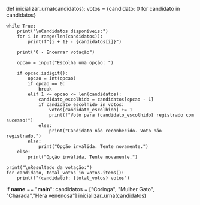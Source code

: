 def inicializar_urna(candidatos):
    votos = {candidato: 0 for candidato in candidatos}

    while True:
        print("\nCandidatos disponíveis:")
        for i in range(len(candidatos)):
            print(f"{i + 1} - {candidatos[i]}")

        print("0 - Encerrar votação")

        opcao = input("Escolha uma opção: ")
        
        if opcao.isdigit():  
            opcao = int(opcao)
            if opcao == 0:
                break
            elif 1 <= opcao <= len(candidatos):
                candidato_escolhido = candidatos[opcao - 1]
                if candidato_escolhido in votos:
                    votos[candidato_escolhido] += 1
                    print(f"Voto para {candidato_escolhido} registrado com sucesso!")
                else:
                    print("Candidato não reconhecido. Voto não registrado.")
            else:
                print("Opção inválida. Tente novamente.")
        else:
            print("Opção inválida. Tente novamente.")

    print("\nResultado da votação:")
    for candidato, total_votos in votos.items():
        print(f"{candidato}: {total_votos} votos")

if __name__ == "__main__":
    candidatos = ["Coringa", "Mulher Gato", "Charada","Hera venenosa"]
    inicializar_urna(candidatos)
